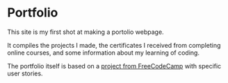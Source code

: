 # Portfolio

This site is my first shot at making a portolio webpage.

It compiles the projects I made, the certificates I received from completing online courses, and some information about my learning of coding.

The portfolio itself is based on a [project from FreeCodeCamp](https://www.freecodecamp.org/learn/responsive-web-design/responsive-web-design-projects/build-a-personal-portfolio-webpage) with specific user stories.
